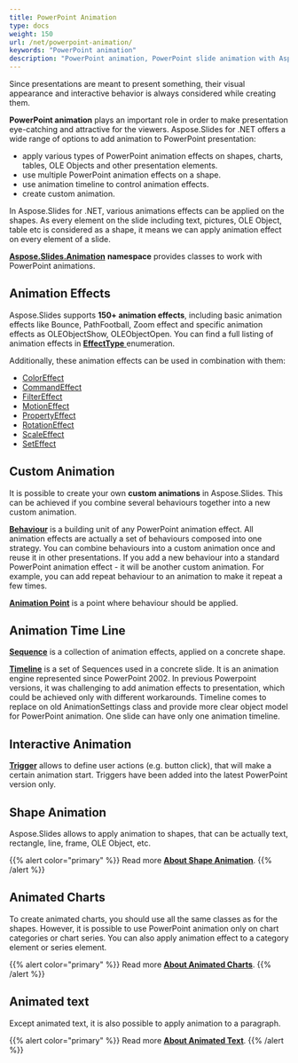```yaml
---
title: PowerPoint Animation
type: docs
weight: 150
url: /net/powerpoint-animation/
keywords: "PowerPoint animation"
description: "PowerPoint animation, PowerPoint slide animation with Aspose.Slides."
---
```


Since presentations are meant to present something, their visual appearance and interactive behavior is always considered while creating them.

**PowerPoint animation** plays an important role in order to make presentation eye-catching and attractive for the viewers. Aspose.Slides for .NET offers a wide range of options to add animation to PowerPoint presentation:

- apply various types of PowerPoint animation effects on shapes, charts, tables, OLE Objects and other presentation elements.
- use multiple PowerPoint animation effects on a shape.
- use animation timeline to control animation effects.
- create custom animation.

In Aspose.Slides for .NET, various animations effects can be applied on the shapes. As every element on the slide including text, pictures, OLE Object, table etc is considered as a shape, it means we can apply animation effect on every element of a slide.

[**Aspose.Slides.Animation**](https://apireference.aspose.com/net/slides/aspose.slides.animation/) **namespace** provides classes to work with PowerPoint animations.
## **Animation Effects**
Aspose.Slides supports **150+ animation effects**, including basic animation effects like Bounce, PathFootball, Zoom effect and specific animation effects as OLEObjectShow, OLEObjectOpen. You can find a full listing of animation effects in [**EffectType** ](https://apireference.aspose.com/net/slides/aspose.slides.animation/effecttype)enumeration.

Additionally, these animation effects can be used in combination with them:

- [ColorEffect](https://apireference.aspose.com/net/slides/aspose.slides.animation/coloreffect)
- [CommandEffect](https://apireference.aspose.com/net/slides/aspose.slides.animation/commandeffect)
- [FilterEffect](https://apireference.aspose.com/net/slides/aspose.slides.animation/filtereffect)
- [MotionEffect](https://apireference.aspose.com/net/slides/aspose.slides.animation/motioneffect)
- [PropertyEffect](https://apireference.aspose.com/net/slides/aspose.slides.animation/propertyeffect)
- [RotationEffect](https://apireference.aspose.com/net/slides/aspose.slides.animation/rotationeffect)
- [ScaleEffect](https://apireference.aspose.com/net/slides/aspose.slides.animation/scaleeffect)
- [SetEffect](https://apireference.aspose.com/net/slides/aspose.slides.animation/seteffect)
## **Custom Animation**
It is possible to create your own **custom animations** in Aspose.Slides. 
This can be achieved if you combine several behaviours together into a new custom animation.

[**Behaviour**](https://apireference.aspose.com/net/slides/aspose.slides.animation/behavior) is a building unit of any PowerPoint animation effect. All animation effects are actually a set of behaviours composed into one strategy. You can combine behaviours into a custom animation once and reuse it in other presentations. If you add a new behaviour into a standard PowerPoint animation effect - it will be another custom animation. For example, you can add repeat behaviour to an animation to make it repeat a few times.

[**Animation Point**](https://apireference.aspose.com/net/slides/aspose.slides.animation/point) is a point where behaviour should be applied.
## **Animation Time Line**
[**Sequence**](https://apireference.aspose.com/net/slides/aspose.slides.animation/sequence) is a collection of animation effects, applied on a concrete shape.

[**Timeline**](https://apireference.aspose.com/net/slides/aspose.slides.animation/animationtimeline) is a set of Sequences used in a concrete slide. It is an animation engine represented since PowerPoint 2002. In previous Powerpoint versions, it was challenging to add animation effects to presentation, which could be achieved only with different workarounds. Timeline comes to replace on old AnimationSettings class and provide more clear object model for PowerPoint animation. One slide can have only one animation timeline.
## **Interactive Animation**
[**Trigger**](https://apireference.aspose.com/net/slides/aspose.slides.animation/effecttriggertype) allows to define user actions (e.g. button click), that will make a certain animation start. Triggers have been added into the latest PowerPoint version only.
## **Shape Animation**
Aspose.Slides allows to apply animation to shapes, that can be actually text, rectangle, line, frame, OLE Object, etc.

{{% alert color="primary" %}} 
Read more [**About Shape Animation**](/slides/net/shape-animation/).
{{% /alert %}}

## **Animated Charts**
To create animated charts, you should use all the same classes as for the shapes. However, it is possible to use PowerPoint animation only on chart categories or chart series. You can also apply animation effect to a category element or series element.

{{% alert color="primary" %}} 
Read more [**About Animated Charts**](/slides/net/animated-charts/).
{{% /alert %}}

## **Animated text**
Except animated text, it is also possible to apply animation to a paragraph.

{{% alert color="primary" %}} 
Read more [**About Animated Text**](/slides/net/animated-text/).
{{% /alert %}}
